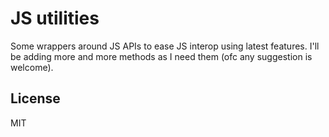# JS utilities

Some wrappers around JS APIs to ease JS interop using latest features. I'll be adding more and more methods as I need them (ofc any suggestion is welcome).


## License

MIT
